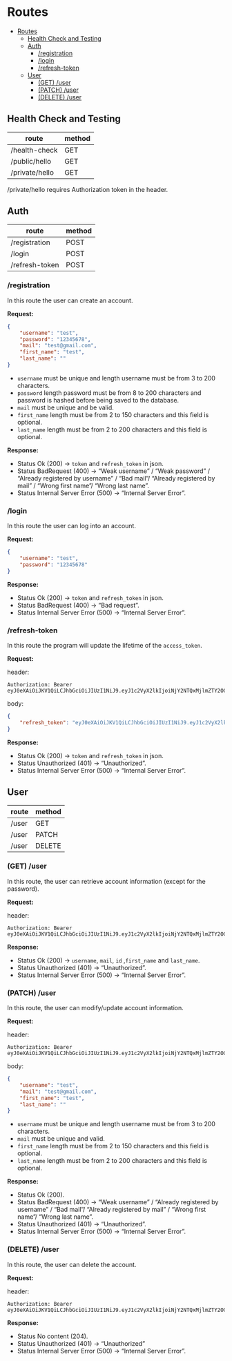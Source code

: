 # Routes

- [Routes](#routes)
  - [Health Check and Testing](#health-check-and-testing)
  - [Auth](#auth)
    - [/registration](#registration)
    - [/login](#login)
    - [/refresh-token](#refresh-token)
  - [User](#user)
    - [(GET) /user](#get-user)
    - [(PATCH) /user](#patch-user)
    - [(DELETE) /user](#delete-user)

## Health Check and Testing

| route          | method |
| -------------- | ------ |
| /health-check  | GET    |
| /public/hello  | GET    |
| /private/hello | GET    |

/private/hello requires Authorization token in the header.

## Auth

| route          | method |
| -------------- | ------ |
| /registration  | POST   |
| /login         | POST   |
| /refresh-token | POST   |

### /registration

In this route the user can create an account.

**Request:**

```json
{
    "username": "test",
    "password": "12345678",
    "mail": "test@gmail.com",
    "first_name": "test",
    "last_name": ""
}
```

- `username` must be unique and length username must be from 3 to 200 characters.
- `password` length password must be from 8 to 200 characters and password is hashed before being saved to the database.
- `mail` must be unique and be valid.
- `first_name` length must be from 2 to 150 characters and this field is optional.
- `last_name` length must be from 2 to 200 characters and this field is optional.

**Response:**

- Status Ok (200) -> `token` and `refresh_token` in json.
- Status BadRequest (400) -> “Weak username” / “Weak password” / “Already registered by username” / “Bad mail”/ “Already registered by mail” / “Wrong first name”/ “Wrong last name”.
- Status Internal Server Error (500) -> “Internal Server Error”.

### /login

In this route the user can log into an account.

**Request:**

```json
{
    "username": "test",
    "password": "12345678"
}
```

**Response:**

- Status Ok (200) -> `token` and `refresh_token` in json.
- Status BadRequest (400) -> “Bad request”.
- Status Internal Server Error (500) -> “Internal Server Error”.

### /refresh-token

In this route the program will update the lifetime of the `access_token`.

**Request:**

header:

```http
Authorization: Bearer eyJ0eXAiOiJKV1QiLCJhbGciOiJIUzI1NiJ9.eyJ1c2VyX2lkIjoiNjY2NTQxMjlmZTY2OGEzYTI2NjdjNDg1IiwiZXhwIjoxNzE3OTE2MzU2fQ.umJRApPYz2Wbjc1yM65dfMxjBFGqZdgvcM_x_e_QnPM
```

body:

```json
{
    "refresh_token": "eyJ0eXAiOiJKV1QiLCJhbGciOiJIUzI1NiJ9.eyJ1c2VyX2lkIjoiNjY2NTQxMjlmZTY2OGEzYTI2NjdjNDg1IiwiZXhwIjoxNzIwNTA0NzU2fQ.SWsvNQHMvcHZ92fHxGFyrxxA-VBrKMoBRUvw5ZrsWAA"
}
```

**Response:**

- Status Ok (200) -> `token` and `refresh_token` in json.
- Status Unauthorized (401) -> “Unauthorized”.
- Status Internal Server Error (500) -> “Internal Server Error”.

## User

| route | method |
| ----- | ------ |
| /user | GET    |
| /user | PATCH  |
| /user | DELETE |

### (GET) /user

In this route, the user can retrieve account information (except for the password).

**Request:**

header:

```http
Authorization: Bearer eyJ0eXAiOiJKV1QiLCJhbGciOiJIUzI1NiJ9.eyJ1c2VyX2lkIjoiNjY2NTQxMjlmZTY2OGEzYTI2NjdjNDg1IiwiZXhwIjoxNzE3OTE2MzU2fQ.umJRApPYz2Wbjc1yM65dfMxjBFGqZdgvcM_x_e_QnPM
```

**Response:**

- Status Ok (200) -> `username`, `mail`, `id` ,`first_name` and `last_name`.
- Status Unauthorized (401) -> “Unauthorized”.
- Status Internal Server Error (500) -> “Internal Server Error”.

### (PATCH) /user

In this route, the user can modify/update account information.

**Request:**

header:

```http
Authorization: Bearer eyJ0eXAiOiJKV1QiLCJhbGciOiJIUzI1NiJ9.eyJ1c2VyX2lkIjoiNjY2NTQxMjlmZTY2OGEzYTI2NjdjNDg1IiwiZXhwIjoxNzE3OTE2MzU2fQ.umJRApPYz2Wbjc1yM65dfMxjBFGqZdgvcM_x_e_QnPM
```

body:

```json
{
    "username": "test",
    "mail": "test@gmail.com",
    "first_name": "test",
    "last_name": ""
}
```

- `username` must be unique and length username must be from 3 to 200 characters.
- `mail` must be unique and valid.
- `first_name` length must be from 2 to 150 characters and this field is optional.
- `last_name` length must be from 2 to 200 characters and this field is optional.

**Response:**

- Status Ok (200).
- Status BadRequest (400) -> “Weak username” / “Already registered by username” / “Bad mail”/ “Already registered by mail” / “Wrong first name”/ “Wrong last name”.
- Status Unauthorized (401) -> “Unauthorized”.
- Status Internal Server Error (500) -> “Internal Server Error”.

### (DELETE) /user

In this route, the user can delete the account.

**Request:**

header:

```http
Authorization: Bearer eyJ0eXAiOiJKV1QiLCJhbGciOiJIUzI1NiJ9.eyJ1c2VyX2lkIjoiNjY2NTQxMjlmZTY2OGEzYTI2NjdjNDg1IiwiZXhwIjoxNzE3OTE2MzU2fQ.umJRApPYz2Wbjc1yM65dfMxjBFGqZdgvcM_x_e_QnPM
```

**Response:**

- Status No content (204).
- Status Unauthorized (401) -> “Unauthorized”
- Status Internal Server Error (500) -> “Internal Server Error”.
